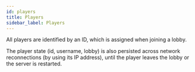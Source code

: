 ```yaml
---
id: players
title: Players
sidebar_label: Players
---
```


All players are identified by an ID, which is assigned when joining a lobby.

The player state (id, username, lobby) is also persisted across network reconnections (by using its IP address), until the player leaves the lobby or the server is restarted.
